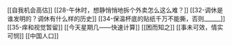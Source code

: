 [[自我机会高估]]
[[28-午休时，想静悄悄地拆个外卖怎么这么难？]]
[[32-调休是谁发明的？调休有什么样的历史]]
[[34-保温杯底的贴纸千万不能撕，否则______]]
[[35-痒和视觉暂留]]
[[今天星期几——快速计算]]
[[困而知之]]
[[事未可效，情实可悯]]
[[中国人口]]

